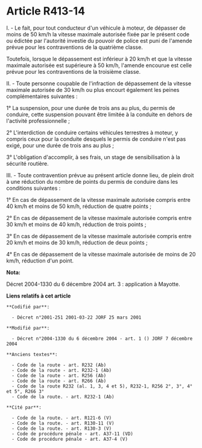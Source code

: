 # Article R413-14

I. - Le fait, pour tout conducteur d'un véhicule à moteur, de dépasser de moins de 50 km/h la vitesse maximale autorisée
fixée par le présent code ou édictée par l'autorité investie du pouvoir de police est puni de l'amende prévue pour les
contraventions de la quatrième classe.

Toutefois, lorsque le dépassement est inférieur à 20 km/h et que la vitesse maximale autorisée est supérieure à 50 km/h,
l'amende encourue est celle prévue pour les contraventions de la troisième classe.

II. - Toute personne coupable de l'infraction de dépassement de la vitesse maximale autorisée de 30 km/h ou plus encourt
également les peines complémentaires suivantes :

1° La suspension, pour une durée de trois ans au plus, du permis de conduire, cette suspension pouvant être limitée à la
conduite en dehors de l'activité professionnelle ;

2° L'interdiction de conduire certains véhicules terrestres à moteur, y compris ceux pour la conduite desquels le permis de
conduire n'est pas exigé, pour une durée de trois ans au plus ;

3° L'obligation d'accomplir, à ses frais, un stage de sensibilisation à la sécurité routière.

III. - Toute contravention prévue au présent article donne lieu, de plein droit à une réduction du nombre de points du permis
de conduire dans les conditions suivantes :

1° En cas de dépassement de la vitesse maximale autorisée compris entre 40 km/h et moins de 50 km/h, réduction de quatre
points ;

2° En cas de dépassement de la vitesse maximale autorisée compris entre 30 km/h et moins de 40 km/h, réduction de trois
points ;

3° En cas de dépassement de la vitesse maximale autorisée compris entre 20 km/h et moins de 30 km/h, réduction de deux
points ;

4° En cas de dépassement de la vitesse maximale autorisée de moins de 20 km/h, réduction d'un point.

**Nota:**

Décret 2004-1330 du 6 décembre 2004 art. 3 : application à Mayotte.

**Liens relatifs à cet article**

	**Codifié par**:

	  - Décret n°2001-251 2001-03-22 JORF 25 mars 2001

	**Modifié par**:

	  - Décret n°2004-1330 du 6 décembre 2004 - art. 1 () JORF 7 décembre 2004

	**Anciens textes**:

	  - Code de la route - art. R232 (Ab)
	  - Code de la route - art. R232-1 (Ab)
	  - Code de la route - art. R256 (Ab)
	  - Code de la route - art. R266 (Ab)
	  - Code de la route R232 (al. 1, 3, 4 et 5), R232-1, R256 2°, 3°, 4° et 5°, R266 3°
	  - Code de la route. - art. R232-1 (Ab)

	**Cité par**:

	  - Code de la route. - art. R121-6 (V)
	  - Code de la route. - art. R130-11 (V)
	  - Code de la route. - art. R130-3 (V)
	  - Code de procédure pénale - art. A37-11 (VD)
	  - Code de procédure pénale - art. A37-4 (V)
